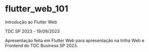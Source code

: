 # flutter_web_101

Introdução ao Flutter Web

TDC SP 2023 - 19/09/2023


Apresentação feita em Flutter Web para apresentação na trilha Web e Frontend do TDC Business SP 2023.
